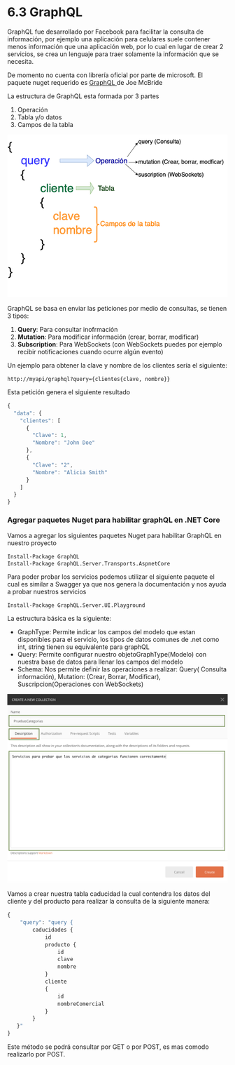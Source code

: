 # 6.3 GraphQL

GraphQL fue desarrollado por Facebook para facilitar la consulta de información, por ejemplo una aplicación para celulares suele contener menos información que una aplicación web, por lo cual en lugar de crear 2 servicios, se crea un lenguaje para traer solamente la información que se necesita.

De momento no cuenta con librería oficial por parte de microsoft. El paquete nuget requerido es [GraphQL ](https://github.com/graphql-dotnet/graphql-dotnet)de Joe McBride

La estructura de GraphQL esta formada por 3 partes

1. Operación
2. Tabla y/o datos
3. Campos de la tabla

![](../../.gitbook/assets/graphql-2.png)

GraphQL se basa en enviar las peticiones por medio de consultas, se tienen 3 tipos:

1. **Query**: Para consultar inofrmación
2. **Mutation**: Para modificar información \(crear, borrar, modificar\)
3. **Subscription**: Para WebSockets \(con WebSockets puedes por ejemplo recibir notificaciones cuando ocurre algún evento\)

Un ejemplo para obtener la clave y nombre de los clientes sería el siguiente:

```text
http://myapi/graphql?query={clientes{clave, nombre}}
```

Esta petición genera el siguiente resultado

```javascript
{
  "data": {
    "clientes": [
      {
        "Clave": 1,
        "Nombre": "John Doe"
      },
      {
        "Clave": "2",
        "Nombre": "Alicia Smith"
      }
    ]
  }
}
```

###  Agregar  paquetes Nuget para habilitar graphQL en .NET Core

Vamos a agregar los siguientes paquetes Nuget para habilitar GraphQL en nuestro proyecto

```text
Install-Package GraphQL 
Install-Package GraphQL.Server.Transports.AspnetCore
```

Para poder probar los servicios podemos utilizar el siguiente paquete el cual es similar a Swagger ya que nos genera la documentación y nos ayuda a probar nuestros servicios

```text
Install-Package GraphQL.Server.UI.Playground
```

La estructura básica es la siguiente:

* GraphType: Permite indicar los campos del modelo que estan disponibles para el servicio, los tipos de datos comunes de .net como int, string tienen su equivalente para graphQL
* Query: Permite configurar nuestro objetoGraphType\(Modelo\) con nuestra base de datos para llenar los campos del modelo
* Schema: Nos permite definir las operaciones a realizar: Query\( Consulta información\), Mutation: \(Crear, Borrar, Modificar\), Suscripcion\(Operaciones con WebSockets\)

![](../../.gitbook/assets/image%20%28351%29.png)

Vamos a crear nuestra tabla caducidad la cual contendra los datos del cliente y del producto para realizar la consulta de la siguiente manera:

```javascript
{
	"query": "query {
		caducidades {
			id
			producto {
				id
				clave
				nombre
			}
			cliente
			{
				id
				nombreComercial
			}			
		}	
   }"
} 
```

Este método se podrá consultar por GET o por POST, es mas comodo realizarlo por POST.

